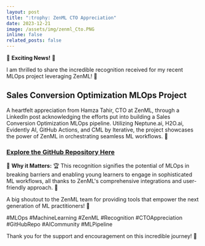 ```yaml
---
layout: post
title: ":trophy: ZenML CTO Appreciation"
date: 2023-12-21
image: /assets/img/zenml_Cto.PNG
inline: false
related_posts: false
---
```


:partying_face: **Exciting News!** :rocket:

I am thrilled to share the incredible recognition received for my recent MLOps project leveraging ZenML! :tada:

## Sales Conversion Optimization MLOps Project

A heartfelt appreciation from Hamza Tahir, CTO at ZenML, through a LinkedIn post acknowledging the efforts put into building a Sales Conversion Optimization MLOps pipeline. Utilizing Neptune.ai, H2O.ai, Evidently AI, GitHub Actions, and CML by Iterative, the project showcases the power of ZenML in orchestrating seamless ML workflows. :muscle:

### [Explore the GitHub Repository Here](https://github.com/VishalKumar-S/Sales_Conversion_Optimization_MLOps_Project)

:star2: **Why it Matters:** :trophy:
This recognition signifies the potential of MLOps in breaking barriers and enabling young learners to engage in sophisticated ML workflows, all thanks to ZenML's comprehensive integrations and user-friendly approach. :raised_hands:

A big shoutout to the ZenML team for providing tools that empower the next generation of ML practitioners! :clap:

#MLOps #MachineLearning #ZenML #Recognition #CTOAppreciation #GitHubRepo #AICommunity #MLPipeline

Thank you for the support and encouragement on this incredible journey! :rocket:
